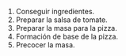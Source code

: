 1. Conseguir ingredientes.
2. Preparar la salsa de tomate.
3. Preparar la masa para la pizza.
4. Formación de base de la pizza.
5. Precocer la masa.
